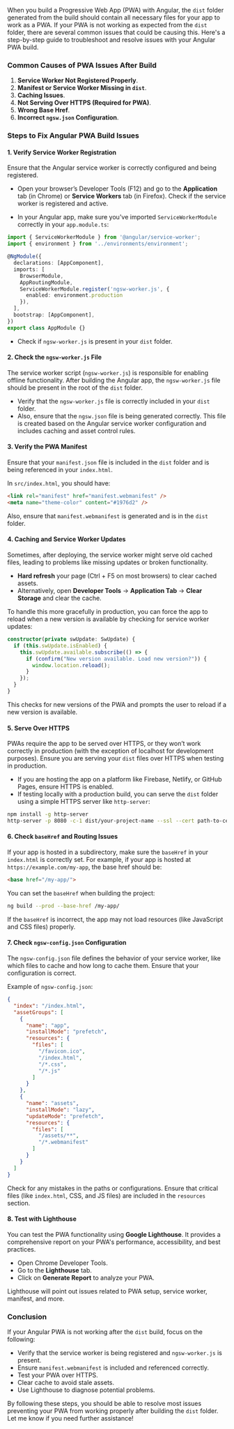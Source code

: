 When you build a Progressive Web App (PWA) with Angular, the `dist` folder generated from the build should contain all necessary files for your app to work as a PWA. If your PWA is not working as expected from the `dist` folder, there are several common issues that could be causing this. Here's a step-by-step guide to troubleshoot and resolve issues with your Angular PWA build.

### Common Causes of PWA Issues After Build

1. **Service Worker Not Registered Properly**.
2. **Manifest or Service Worker Missing in `dist`**.
3. **Caching Issues**.
4. **Not Serving Over HTTPS (Required for PWA)**.
5. **Wrong Base Href**.
6. **Incorrect `ngsw.json` Configuration**.

### Steps to Fix Angular PWA Build Issues

#### 1. **Verify Service Worker Registration**

Ensure that the Angular service worker is correctly configured and being registered. 

- Open your browser’s Developer Tools (F12) and go to the **Application** tab (in Chrome) or **Service Workers** tab (in Firefox). Check if the service worker is registered and active.
  
- In your Angular app, make sure you've imported `ServiceWorkerModule` correctly in your `app.module.ts`:

```typescript
import { ServiceWorkerModule } from '@angular/service-worker';
import { environment } from '../environments/environment';

@NgModule({
  declarations: [AppComponent],
  imports: [
    BrowserModule,
    AppRoutingModule,
    ServiceWorkerModule.register('ngsw-worker.js', {
      enabled: environment.production
    }),
  ],
  bootstrap: [AppComponent],
})
export class AppModule {}
```

- Check if `ngsw-worker.js` is present in your `dist` folder.

#### 2. **Check the `ngsw-worker.js` File**

The service worker script (`ngsw-worker.js`) is responsible for enabling offline functionality. After building the Angular app, the `ngsw-worker.js` file should be present in the root of the `dist` folder.

- Verify that the `ngsw-worker.js` file is correctly included in your `dist` folder.
- Also, ensure that the `ngsw.json` file is being generated correctly. This file is created based on the Angular service worker configuration and includes caching and asset control rules.

#### 3. **Verify the PWA Manifest**

Ensure that your `manifest.json` file is included in the `dist` folder and is being referenced in your `index.html`.

In `src/index.html`, you should have:

```html
<link rel="manifest" href="manifest.webmanifest" />
<meta name="theme-color" content="#1976d2" />
```

Also, ensure that `manifest.webmanifest` is generated and is in the `dist` folder.

#### 4. **Caching and Service Worker Updates**

Sometimes, after deploying, the service worker might serve old cached files, leading to problems like missing updates or broken functionality.

- **Hard refresh** your page (Ctrl + F5 on most browsers) to clear cached assets.
- Alternatively, open **Developer Tools** → **Application Tab** → **Clear Storage** and clear the cache.

To handle this more gracefully in production, you can force the app to reload when a new version is available by checking for service worker updates:

```typescript
constructor(private swUpdate: SwUpdate) {
  if (this.swUpdate.isEnabled) {
    this.swUpdate.available.subscribe(() => {
      if (confirm("New version available. Load new version?")) {
        window.location.reload();
      }
    });
  }
}
```

This checks for new versions of the PWA and prompts the user to reload if a new version is available.

#### 5. **Serve Over HTTPS**

PWAs require the app to be served over HTTPS, or they won’t work correctly in production (with the exception of localhost for development purposes). Ensure you are serving your `dist` files over HTTPS when testing in production.

- If you are hosting the app on a platform like Firebase, Netlify, or GitHub Pages, ensure HTTPS is enabled.
- If testing locally with a production build, you can serve the `dist` folder using a simple HTTPS server like `http-server`:

```bash
npm install -g http-server
http-server -p 8080 -c-1 dist/your-project-name --ssl --cert path-to-cert.pem --key path-to-key.pem
```

#### 6. **Check `baseHref` and Routing Issues**

If your app is hosted in a subdirectory, make sure the `baseHref` in your `index.html` is correctly set. For example, if your app is hosted at `https://example.com/my-app`, the base href should be:

```html
<base href="/my-app/">
```

You can set the `baseHref` when building the project:

```bash
ng build --prod --base-href /my-app/
```

If the `baseHref` is incorrect, the app may not load resources (like JavaScript and CSS files) properly.

#### 7. **Check `ngsw-config.json` Configuration**

The `ngsw-config.json` file defines the behavior of your service worker, like which files to cache and how long to cache them. Ensure that your configuration is correct.

Example of `ngsw-config.json`:

```json
{
  "index": "/index.html",
  "assetGroups": [
    {
      "name": "app",
      "installMode": "prefetch",
      "resources": {
        "files": [
          "/favicon.ico",
          "/index.html",
          "/*.css",
          "/*.js"
        ]
      }
    },
    {
      "name": "assets",
      "installMode": "lazy",
      "updateMode": "prefetch",
      "resources": {
        "files": [
          "/assets/**",
          "/*.webmanifest"
        ]
      }
    }
  ]
}
```

Check for any mistakes in the paths or configurations. Ensure that critical files (like `index.html`, CSS, and JS files) are included in the `resources` section.

#### 8. **Test with Lighthouse**

You can test the PWA functionality using **Google Lighthouse**. It provides a comprehensive report on your PWA's performance, accessibility, and best practices.

- Open Chrome Developer Tools.
- Go to the **Lighthouse** tab.
- Click on **Generate Report** to analyze your PWA.

Lighthouse will point out issues related to PWA setup, service worker, manifest, and more.

### Conclusion

If your Angular PWA is not working after the `dist` build, focus on the following:

- Verify that the service worker is being registered and `ngsw-worker.js` is present.
- Ensure `manifest.webmanifest` is included and referenced correctly.
- Test your PWA over HTTPS.
- Clear cache to avoid stale assets.
- Use Lighthouse to diagnose potential problems.

By following these steps, you should be able to resolve most issues preventing your PWA from working properly after building the `dist` folder. Let me know if you need further assistance!
<!--stackedit_data:
eyJoaXN0b3J5IjpbLTE0MTMxNjkxNDNdfQ==
-->